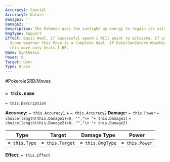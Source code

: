 ```yaml
---
Accuracy1: Special
Accuracy2: Nature
Damage1: ''
Damage2: ''
Description: The Pokemon uses the sunlight as energy to regain its vitality.
DmgType: Support
Effect: Basic Heal. If Successful spend 1 Will point to activate. If performed under
  Sunny weather this Move is a Complete Heal. If Rain/Sandstorm Weather is in effect
  this move only heals 1 HP.
Name: Synthesis
Power: 0
Target: User
Type: Grass
---
```


#PokeroleSRD/Moves

### `= this.name` 
*`= this.Description`*

**Accuracy:** `= this.Accuracy1` + `= this.Accuracy2`
**Damage:** `= this.Power` `= choice(length(this.Damage1)=0, "","\+ "+ this.Damage1)` `= choice(length(this.Damage2)=0, "","\+ "+ this.Damage2)`

| Type          | Target          | Damage Type          | Power          |
| ------------- | --------------- | ---------------- | -------------- |
| `= this.Type` | `= this.Target` | `= this.DmgType` | `= this.Power` | 

**Effect:** `= this.Effect`